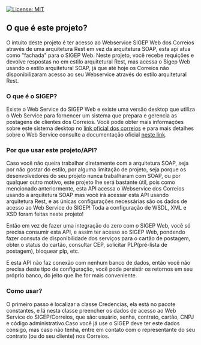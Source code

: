 [![License: MIT](https://img.shields.io/badge/License-MIT-yellow.svg)](https://opensource.org/licenses/MIT)


## O que é este projeto?
O intuito deste projeto é ter acesso ao Webservice SIGEP Web dos Correios através de uma arquitetura Rest em vez da arquitetura SOAP, esta api atua como "fachada" para o SIGEP Web.
Neste projeto, você recebe requições e devolve respostas no em estilo arquitetural Rest, mas acessa o Sigep Web usando o estilo arquitetural SOAP, já que até hoje os Correios não disponibilizaram acesso ao seu Webservice através do estilo arquitetural Rest.

### O que é o SIGEP?
Existe o Web Service do SIGEP Web e existe uma versão desktop que utiliza o Web Service para fornencer um sistema que prepara e gerencia as postagens de clientes dos Correios. Você pode obter mais informações sobre este sistema desktop no <a href="https://www.correios.com.br/a-a-z/sigep-web-gerenciador-de-postagens-dos-correios">link oficial dos correios</a> e para mais detalhes sobre o Web Service consulte a documentação oficial <a href="http://www.corporativo.correios.com.br/encomendas/sigepweb/doc/Manual_de_Implementacao_do_Web_Service_SIGEP_WEB.pdf">neste link</a>.

### Por que usar este projeto/API?
Caso você não queira trabalhar diretamente com a arquitetura SOAP, seja por não gostar do estilo, por alguma limitação de projeto, seja porque os desenvolvedores do seu projeto nunca trabalharam com SOAP, ou por qualquer outro motivo, este projeto lhe será bastante útil, pois como mencionado anteriormente, esta API acessa o Webservice dos Correios usando a arquitetura SOAP mas você irá acessar esta API usando arquitetura Rest, e as únicas configurações necessárias são os dados de acesso ao Web Service do SIGEP! Toda a configuração de WSDL, XML e XSD foram feitas neste projeto!

Então em vez de fazer uma integração do zero com o SIGEP Web, você só precisa consumir esta API, e assim ter acesso ao SIGEP Web, pondendo fazer consuta de disponibilidade dos serviços para o cartão de postagem, obter o status do cartão, consultar CEP, solicitar PLP(pré-lista de postagem), bloquear plp, etc.

E esta API não faz conexão com nenhum banco de dados, então você não precisa deste tipo de configuração, você pode persistir os retornos em seu próprio banco, do jeito que lhe for mais conveniente.

### Como usar?
O primeiro passo é localizar a classe Credencias, ela está no pacote constantes, e lá nesta classe preencher os dados de acesso ao Web Service do SIGEP/Correios, que são: usuário, senha, contrato, cartão, CNPJ e código administrativo.Caso você já use o SIGEP deve ter este dados consigo, mas caso não tenha, entre em contato com o representante do seu contrato (ou do seu cliente) nos Correios.



